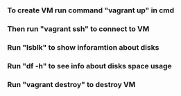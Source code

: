 ### To create VM run command "vagrant up" in cmd

### Then run "vagrant ssh" to connect to VM

### Run "lsblk" to show inforamtion about disks


### Run "df -h" to see info about disks space usage


### Run "vagrant destroy" to destroy VM 
